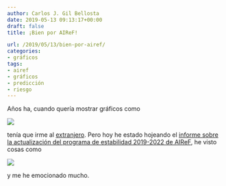 ```yaml
---
author: Carlos J. Gil Bellosta
date: 2019-05-13 09:13:17+00:00
draft: false
title: ¡Bien por AIReF!

url: /2019/05/13/bien-por-airef/
categories:
- gráficos
tags:
- airef
- gráficos
- predicción
- riesgo
---
```


Años ha, cuando quería mostrar gráficos como

![](/wp-uploads/2014/12/Manski_figure1.png)

tenía que irme al [extranjero](https://www.datanalytics.com/2014/12/09/ruido-en-las-estadisticas-oficiales/). Pero hoy he estado hojeando el [informe sobre la actualización del programa de estabilidad 2019-2022 de AIReF](http://www.airef.es/wp-content/uploads/2019/05/informe-ape/190509.-Informes-APE-VF.pdf), he visto cosas como

![](/wp-uploads/2019/05/airef_prediccion.png)

y me he emocionado mucho.